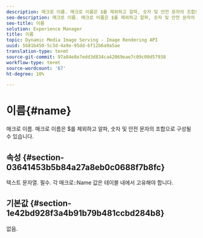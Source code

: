```yaml
---
description: 매크로 이름. 매크로 이름은 $를 제외하고 알파, 숫자 및 안전 문자의 조합으로 구성될 수 있습니다.
seo-description: 매크로 이름. 매크로 이름은 $를 제외하고 알파, 숫자 및 안전 문자의 조합으로 구성될 수 있습니다.
seo-title: 이름
solution: Experience Manager
title: 이름
topic: Dynamic Media Image Serving - Image Rendering API
uuid: 5b81b450-5c3d-4a9e-95dd-6f12b6a9a5ae
translation-type: tm+mt
source-git-commit: 97a84e8e7edd3d834ca42069eae7c09c00d57938
workflow-type: tm+mt
source-wordcount: '67'
ht-degree: 10%

---
```



# 이름{#name}

매크로 이름. 매크로 이름은 $를 제외하고 알파, 숫자 및 안전 문자의 조합으로 구성될 수 있습니다.

## 속성 {#section-03641453b5b84a27a8eb0c0688f7b8fc}

텍스트 문자열. 필수. 각 매크로::Name 값은 테이블 내에서 고유해야 합니다.

## 기본값 {#section-1e42bd928f3a4b91b79b481ccbd284b8}

없음.
